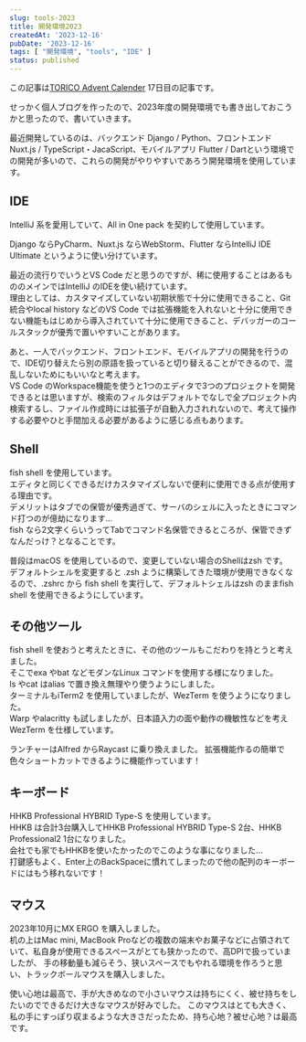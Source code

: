 ```yaml
---
slug: tools-2023
title: 開発環境2023
createdAt: '2023-12-16'
pubDate: '2023-12-16'
tags: [ "開発環境", "tools", "IDE" ]
status: published
---
```


この記事は[TORICO Advent Calender](https://qiita.com) 17日目の記事です。  

せっかく個人ブログを作ったので、2023年度の開発環境でも書き出しておこうかと思ったので、書いていきます。

最近開発しているのは、バックエンド Django / Python、フロントエンド Nuxt.js / TypeScript・JacaScript、モバイルアプリ Flutter / Dartという環境での開発が多いので、これらの開発がやりやすいであろう開発環境を使用しています。  

## IDE

IntelliJ 系を愛用していて、All in One pack を契約して使用しています。

Django ならPyCharm、Nuxt.js ならWebStorm、Flutter ならIntelliJ IDE Ultimate というように使い分けています。

最近の流行りでいうとVS Code だと思うのですが、稀に使用することはあるもののメインではIntelliJ のIDEを使い続けています。  
理由としては、カスタマイズしていない初期状態で十分に使用できること、Git 統合やlocal history などのVS Code では拡張機能を入れないと十分に使用できない機能もはじめから導入されていて十分に使用できること、デバッガーのコールスタックが優秀で置いやすいことがあります。

あと、一人でバックエンド、フロントエンド、モバイルアプリの開発を行うので、IDE切り替えたら別の原語を扱っていると切り替えることができるので、混乱しないためにもいいなと考えます。  
VS Code のWorkspace機能を使うと1つのエディタで3つのプロジェクトを開発できるとは思いますが、検索のフィルタはデフォルトでなしで全プロジェクト内検索するし、ファイル作成時には拡張子が自動入力されれないので、考えて操作する必要やひと手間加える必要があるように感じる点もあります。

## Shell

fish shell を使用しています。  
エディタと同じくできるだけカスタマイズしないで便利に使用できる点が使用する理由です。  
デメリットはタブでの保管が優秀過ぎて、サーバのシェルに入ったときにコマンド打つのが億劫になります...  
fish なら2文字くらいうってTabでコマンド名保管できるところが、保管できずなんだっけ？となることです。  

普段はmacOS を使用しているので、変更していない場合のShellはzsh です。  
デフォルトシェルを変更すると .zsh ように構築してきた環境が使用できなくなるので、.zshrc から fish shell を実行して、デフォルトシェルはzsh のままfish shell を使用できるようにしています。

## その他ツール

fish shell を使おうと考えたときに、その他のツールもこだわりを持とうと考えました。  
そこでexa やbat などモダンなLinux コマンドを使用する様になりました。  
ls やcat はalias で置き換え無理やり使うようにしました。  
ターミナルもiTerm2 を使用していましたが、WezTerm を使うようになりました。  
Warp やalacritty も試しましたが、日本語入力の面や動作の機敏性などを考えWezTerm を仕様しています。

ランチャーはAlfred からRaycast に乗り換えました。
拡張機能作るの簡単で色々ショートカットできるように機能作っています！

## キーボード

HHKB Professional HYBRID Type-S を使用しています。  
HHKB は合計3台購入してHHKB Professional HYBRID Type-S 2台、HHKB Professional2 1台になりました。  
会社でも家でもHHKBを使いたかったのでこのような事になりました...  
打鍵感もよく、Enter上のBackSpaceに慣れてしまったので他の配列のキーボードにはもう移れないです！

## マウス

2023年10月にMX ERGO を購入しました。  
机の上はMac mini, MacBook Proなどの複数の端末やお菓子などに占領されていて、私自身が使用できるスペースがとても狭かったので、高DPIで扱っていましたが、
手の移動量も減らそう、狭いスペースでもやれる環境を作ろうと思い、トラックボールマウスを購入しました。  

使い心地は最高で、手が大きめなので小さいマウスは持ちにくく、被せ持ちをしたいのでできるだけ大きなマウスが好みでした。
このマウスはとても大きく、私の手にすっぽり収まるような大きさだったため、持ち心地？被せ心地？は最高です。
